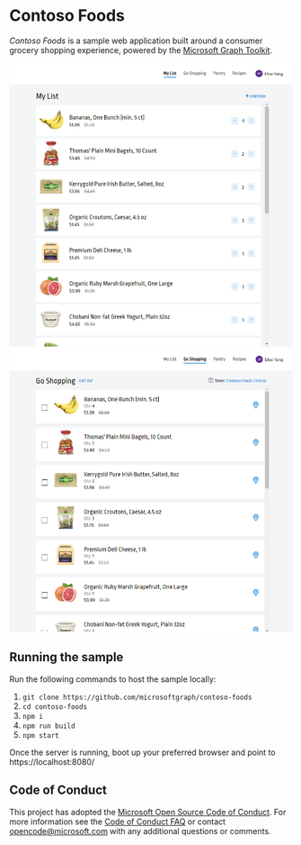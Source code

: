 # Contoso Foods

_Contoso Foods_ is a sample web application built around a consumer grocery shopping experience, powered by the [Microsoft Graph Toolkit](http://aka.ms/mgt).

![My List view of Contoso Foods app](./screenshots/contoso-foods-list.png)
![Go Shopping view of Contoso Foods app](./screenshots/contoso-foods-shopping.png)

## Running the sample

Run the following commands to host the sample locally:

1. `git clone https://github.com/microsoftgraph/contoso-foods`
1. `cd contoso-foods`
1. `npm i`
1. `npm run build`
1. `npm start`

Once the server is running, boot up your preferred browser and point to https://localhost:8080/

## Code of Conduct

This project has adopted the [Microsoft Open Source Code of Conduct](https://opensource.microsoft.com/codeofconduct/). For more information see the [Code of Conduct FAQ](https://opensource.microsoft.com/codeofconduct/faq/) or contact [opencode@microsoft.com](mailto:opencode@microsoft.com) with any additional questions or comments.
